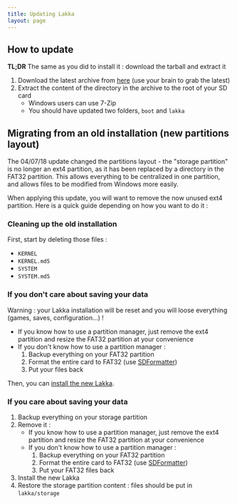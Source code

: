 ```yaml
---
title: Updating Lakka
layout: page
---
```


## How to update

**TL;DR** The same as you did to install it : download the tarball and extract it

1. Download the latest archive from [here](https://natinusala.cheats-inc.org/natinusala/lakka-switch/releases/) (use your brain to grab the latest)
2. Extract the content of the directory in the archive to the root of your SD card
    * Windows users can use 7-Zip
    * You should have updated two folders, `boot` and `lakka`
    
## Migrating from an old installation (new partitions layout)

The 04/07/18 update changed the partitions layout - the "storage partition" is no longer an ext4 partition, as it has been replaced by a directory in the FAT32 partition. This allows everything to be centralized in one partition, and allows files to be modified from Windows more easily.

When applying this update, you will want to remove the now unused ext4 partition. Here is a quick guide depending on how you want to do it :

### Cleaning up the old installation

First, start by deleting those files :
* `KERNEL`
* `KERNEL.md5`
* `SYSTEM`
* `SYSTEM.md5`

### If you don't care about saving your data

Warning : your Lakka installation will be reset and you will loose everything (games, saves, configuration...) !

* If you know how to use a partition manager, just remove the ext4 partition and resize the FAT32 partition at your convenience
* If you don't know how to use a partition manager :
    1. Backup everything on your FAT32 partition
    2. Format the entire card to FAT32 (use [SDFormatter](https://www.sdcard.org/downloads/formatter_4/))
    3. Put your files back

Then, you can [install the new Lakka](https://lakka-switch.github.io/documentation/installation.html).
    
### If you care about saving your data

1. Backup everything on your storage partition
2. Remove it :
    * If you know how to use a partition manager, just remove the ext4 partition and resize the FAT32 partition at your convenience
    * If you don't know how to use a partition manager :
        1. Backup everything on your FAT32 partition
        2. Format the entire card to FAT32 (use [SDFormatter](https://www.sdcard.org/downloads/formatter_4/))
        3. Put your FAT32 files back
3. Install the new Lakka
4. Restore the storage partition content : files should be put in `lakka/storage`
